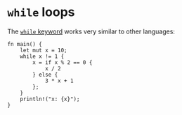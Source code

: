 # `while` loops

The [`while` keyword](https://doc.rust-lang.org/reference/expressions/loop-expr.html#predicate-loops)
works very similar to other languages:

<!-- mdbook-xgettext: skip -->
```rust,editable
fn main() {
    let mut x = 10;
    while x != 1 {
        x = if x % 2 == 0 {
            x / 2
        } else {
            3 * x + 1
        };
    }
    println!("x: {x}");
}
```

